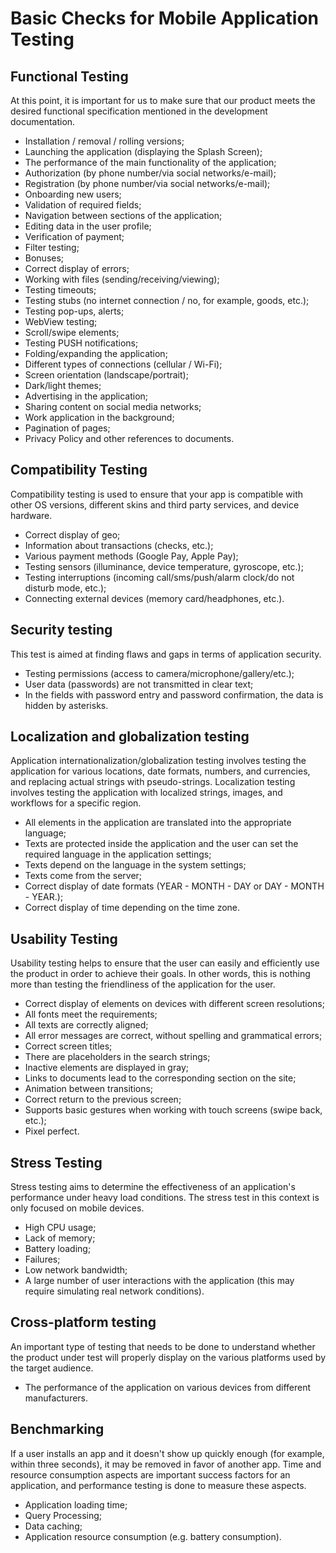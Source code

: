 # Basic Checks for Mobile Application Testing

## Functional Testing

At this point, it is important for us to make sure that our product meets the desired functional specification mentioned in the development documentation.

- Installation / removal / rolling versions;
- Launching the application (displaying the Splash Screen);
- The performance of the main functionality of the application;
- Authorization (by phone number/via social networks/e-mail);
- Registration (by phone number/via social networks/e-mail);
- Onboarding new users;
- Validation of required fields;
- Navigation between sections of the application;
- Editing data in the user profile;
- Verification of payment;
- Filter testing;
- Bonuses;
- Correct display of errors;
- Working with files (sending/receiving/viewing);
- Testing timeouts;
- Testing stubs (no internet connection / no, for example, goods, etc.);
- Testing pop-ups, alerts;
- WebView testing;
- Scroll/swipe elements;
- Testing PUSH notifications;
- Folding/expanding the application;
- Different types of connections (cellular / Wi-Fi);
- Screen orientation (landscape/portrait);
- Dark/light themes;
- Advertising in the application;
- Sharing content on social media networks;
- Work application in the background;
- Pagination of pages;
- Privacy Policy and other references to documents.

## Compatibility Testing

Compatibility testing is used to ensure that your app is compatible with other OS versions, different skins and third party services, and device hardware.

- Correct display of geo;
- Information about transactions (checks, etc.);
- Various payment methods (Google Pay, Apple Pay);
- Testing sensors (illuminance, device temperature, gyroscope, etc.);
- Testing interruptions (incoming call/sms/push/alarm clock/do not disturb mode, etc.);
- Connecting external devices (memory card/headphones, etc.).

## Security testing

This test is aimed at finding flaws and gaps in terms of application security.

- Testing permissions (access to camera/microphone/gallery/etc.);
- User data (passwords) are not transmitted in clear text;
- In the fields with password entry and password confirmation, the data is hidden by asterisks.

## Localization and globalization testing

Application internationalization/globalization testing involves testing the application for various locations, date formats, numbers, and currencies, and replacing actual strings with pseudo-strings. Localization testing involves testing the application with localized strings, images, and workflows for a specific region.

- All elements in the application are translated into the appropriate language;
- Texts are protected inside the application and the user can set the required language in the application settings;
- Texts depend on the language in the system settings;
- Texts come from the server;
- Correct display of date formats (YEAR - MONTH - DAY or DAY - MONTH - YEAR.);
- Correct display of time depending on the time zone.

## Usability Testing

Usability testing helps to ensure that the user can easily and efficiently use the product in order to achieve their goals. In other words, this is nothing more than testing the friendliness of the application for the user.

- Correct display of elements on devices with different screen resolutions;
- All fonts meet the requirements;
- All texts are correctly aligned;
- All error messages are correct, without spelling and grammatical errors;
- Correct screen titles;
- There are placeholders in the search strings;
- Inactive elements are displayed in gray;
- Links to documents lead to the corresponding section on the site;
- Animation between transitions;
- Correct return to the previous screen;
- Supports basic gestures when working with touch screens (swipe back, etc.);
- Pixel perfect.

## Stress Testing

Stress testing aims to determine the effectiveness of an application's performance under heavy load conditions. The stress test in this context is only focused on mobile devices.

- High CPU usage;
- Lack of memory;
- Battery loading;
- Failures;
- Low network bandwidth;
- A large number of user interactions with the application (this may require simulating real network conditions).

## Cross-platform testing

An important type of testing that needs to be done to understand whether the product under test will properly display on the various platforms used by the target audience.

- The performance of the application on various devices from different manufacturers.

## Benchmarking

If a user installs an app and it doesn't show up quickly enough (for example, within three seconds), it may be removed in favor of another app. Time and resource consumption aspects are important success factors for an application, and performance testing is done to measure these aspects.

- Application loading time;
- Query Processing;
- Data caching;
- Application resource consumption (e.g. battery consumption).
